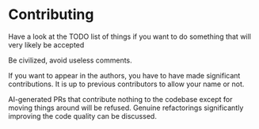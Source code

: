 # Contributing

Have a look at the TODO list of things if you want to do something that will very likely be accepted

Be civilized, avoid useless comments.

If you want to appear in the authors, you have to have made significant contributions.
It is up to previous contributors to allow your name or not.

AI-generated PRs that contribute nothing to the codebase except for moving things around will be refused.
Genuine refactorings significantly improving the code quality can be discussed.
